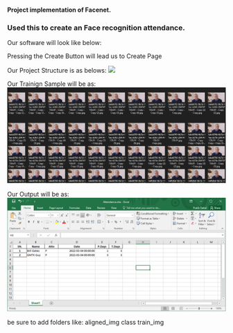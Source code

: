 <h4>Project implementation of Facenet.</h4>

<h3>Used this to create an Face recognition attendance.</h3>

Our software will look like below:
<img scr='./images/Homepage.png'>

Pressing the Create Button will lead us to Create Page
<img scr='./images/Create-Student.png'>

Our Project Structure is as belows:
<img src='./images/folderstructure.png'>

Our Trainign Sample will be as:
<img src='./images/training_data_example.png'>

Our Output will be as:
<img src='./images/AttendanceSheet.png'>

be sure to add folders like:
aligned_img
class
train_img

